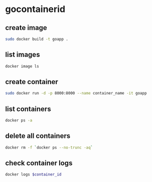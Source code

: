 # gocontainerid
## create image
```sh
sudo docker build -t goapp .
```
## list images
```sh
docker image ls
```
## create container
```sh
sudo docker run -d -p 8000:8000 --name container_name -it goapp
```
## list containers
```sh
docker ps -a
```
## delete all containers
```sh
docker rm -f `docker ps --no-trunc -aq`
```
## check container logs
```sh
docker logs $container_id
```